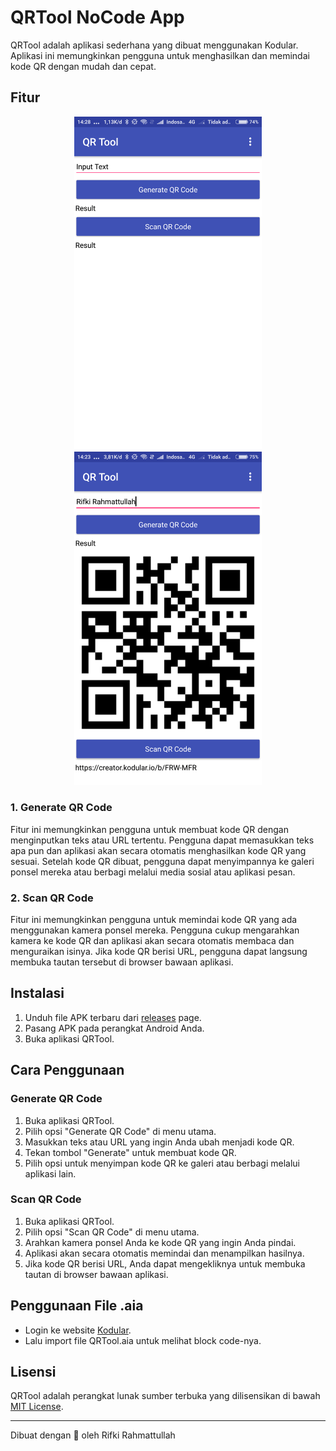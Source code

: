 # QRTool NoCode App

QRTool adalah aplikasi sederhana yang dibuat menggunakan Kodular. Aplikasi ini memungkinkan pengguna untuk menghasilkan dan memindai kode QR dengan mudah dan cepat.

## Fitur

<div align="center">
    <img src="/assets/images1.png" alt="QRTool App Fitur1" width="300" />
    <img src="/assets/images2.png" alt="QRTool App Fitur2" width="300" />
</div>

### 1. Generate QR Code

Fitur ini memungkinkan pengguna untuk membuat kode QR dengan menginputkan teks atau URL tertentu. Pengguna dapat memasukkan teks apa pun dan aplikasi akan secara otomatis menghasilkan kode QR yang sesuai. Setelah kode QR dibuat, pengguna dapat menyimpannya ke galeri ponsel mereka atau berbagi melalui media sosial atau aplikasi pesan.

### 2. Scan QR Code

Fitur ini memungkinkan pengguna untuk memindai kode QR yang ada menggunakan kamera ponsel mereka. Pengguna cukup mengarahkan kamera ke kode QR dan aplikasi akan secara otomatis membaca dan menguraikan isinya. Jika kode QR berisi URL, pengguna dapat langsung membuka tautan tersebut di browser bawaan aplikasi.

## Instalasi

1. Unduh file APK terbaru dari [releases](https://github.com/Rahmattullah13/QRTool-NoCode-App/releases) page.
2. Pasang APK pada perangkat Android Anda.
3. Buka aplikasi QRTool.

## Cara Penggunaan

### Generate QR Code

1. Buka aplikasi QRTool.
2. Pilih opsi "Generate QR Code" di menu utama.
3. Masukkan teks atau URL yang ingin Anda ubah menjadi kode QR.
4. Tekan tombol "Generate" untuk membuat kode QR.
5. Pilih opsi untuk menyimpan kode QR ke galeri atau berbagi melalui aplikasi lain.

### Scan QR Code

1. Buka aplikasi QRTool.
2. Pilih opsi "Scan QR Code" di menu utama.
3. Arahkan kamera ponsel Anda ke kode QR yang ingin Anda pindai.
4. Aplikasi akan secara otomatis memindai dan menampilkan hasilnya.
5. Jika kode QR berisi URL, Anda dapat mengekliknya untuk membuka tautan di browser bawaan aplikasi.

## Penggunaan File .aia

- Login ke website [Kodular](https://creator.kodular.io/).
- Lalu import file QRTool.aia untuk melihat block code-nya.

## Lisensi

QRTool adalah perangkat lunak sumber terbuka yang dilisensikan di bawah [MIT License](https://opensource.org/licenses/MIT).

---

Dibuat dengan 💙 oleh Rifki Rahmattullah
